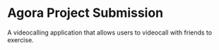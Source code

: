 # Agora Project Submission

A videocalling application that allows users to videocall with friends to exercise.
